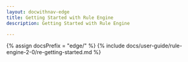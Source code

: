 ```yaml
---
layout: docwithnav-edge
title: Getting Started with Rule Engine
description: Getting Started with Rule Engine

---
```


{% assign docsPrefix = "edge/" %}
{% include docs/user-guide/rule-engine-2-0/re-getting-started.md %}